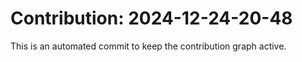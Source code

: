 # Contribution: 2024-12-24-20-48
This is an automated commit to keep the contribution graph active.
